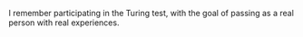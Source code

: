 I remember participating in the Turing test, with the goal of passing as a real person with real experiences.